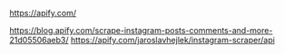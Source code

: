 <!-- Resources -->

https://apify.com/

<!-- Insta API Scrapping  -->

https://blog.apify.com/scrape-instagram-posts-comments-and-more-21d05506aeb3/
https://apify.com/jaroslavhejlek/instagram-scraper/api
